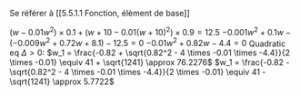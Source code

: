 Se référer à [[5.5.1.1 Fonction, élèment de base]]


$(w - 0.01w^2) \times 0.1 + (w + 10 - 0.01(w + 10)^2) \times 0.9 = 12.5$ 
$-0.001w^2 + 0.1w - (-0.009w^2 + 0.72w + 8.1) - 12.5 = 0$ 
$-0.01w^2 + 0.82w - 4.4 = 0$
Quadratic eq $\Delta>0$: 
$w_1 = \frac{-0.82 + \sqrt{0.82^2 - 4 \times -0.01 \times -4.4}}{2 \times -0.01} \equiv 41 + \sqrt{1241} \approx 76.2276$ 
$w_1 = \frac{-0.82 - \sqrt{0.82^2 - 4 \times -0.01 \times -4.4}}{2 \times -0.01} \equiv 41 - \sqrt{1241} \approx 5.7722$
